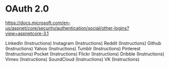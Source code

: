 # OAuth 2.0

https://docs.microsoft.com/en-us/aspnet/core/security/authentication/social/other-logins?view=aspnetcore-3.1

LinkedIn (Instructions)
Instagram (Instructions)
Reddit (Instructions)
Github (Instructions)
Yahoo (Instructions)
Tumblr (Instructions)
Pinterest (Instructions)
Pocket (Instructions)
Flickr (Instructions)
Dribble (Instructions)
Vimeo (Instructions)
SoundCloud (Instructions)
VK (Instructions)